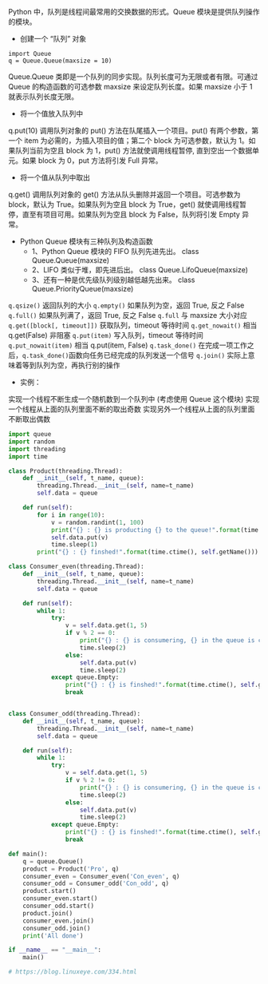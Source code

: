Python 中，队列是线程间最常用的交换数据的形式。Queue 模块是提供队列操作的模块。

- 创建一个 “队列” 对象

```
import Queue
q = Queue.Queue(maxsize = 10)
```
Queue.Queue 类即是一个队列的同步实现。队列长度可为无限或者有限。可通过 Queue 的构造函数的可选参数 maxsize 来设定队列长度。如果 maxsize 小于 1 就表示队列长度无限。

- 将一个值放入队列中

q.put(10)
调用队列对象的 put() 方法在队尾插入一个项目。put() 有两个参数，第一个 item 为必需的，为插入项目的值；第二个 block 为可选参数，默认为
1。如果队列当前为空且 block 为 1，put() 方法就使调用线程暂停, 直到空出一个数据单元。如果 block 为 0，put 方法将引发 Full 异常。

- 将一个值从队列中取出

q.get()
调用队列对象的 get() 方法从队头删除并返回一个项目。可选参数为 block，默认为 True。如果队列为空且 block 为 True，get() 就使调用线程暂停，直至有项目可用。如果队列为空且 block 为 False，队列将引发 Empty 异常。

- Python Queue 模块有三种队列及构造函数
    - 1、Python Queue 模块的 FIFO 队列先进先出。     class Queue.Queue(maxsize)
    - 2、LIFO 类似于堆，即先进后出。                         class Queue.LifoQueue(maxsize)
    - 3、还有一种是优先级队列级别越低越先出来。    class Queue.PriorityQueue(maxsize)

`q.qsize()` 返回队列的大小
`q.empty()` 如果队列为空，返回 True, 反之 False
`q.full()` 如果队列满了，返回 True, 反之 False
`q.full` 与 maxsize 大小对应
`q.get([block[, timeout]])` 获取队列，timeout 等待时间
`q.get_nowait()` 相当 q.get(False)
非阻塞 `q.put(item)` 写入队列，timeout 等待时间
`q.put_nowait(item)` 相当 q.put(item, False)
`q.task_done()` 在完成一项工作之后，`q.task_done()`函数向任务已经完成的队列发送一个信号
`q.join()` 实际上意味着等到队列为空，再执行别的操作

- 实例：

实现一个线程不断生成一个随机数到一个队列中 (考虑使用 Queue 这个模块)
实现一个线程从上面的队列里面不断的取出奇数
实现另外一个线程从上面的队列里面不断取出偶数

```python
import queue
import random
import threading
import time

class Product(threading.Thread):
    def __init__(self, t_name, queue):
        threading.Thread.__init__(self, name=t_name)
        self.data = queue

    def run(self):
        for i in range(10):
            v = random.randint(1, 100)
            print("{} : {} is producting {} to the queue!".format(time.ctime(), self.getName(), v))
            self.data.put(v)
            time.sleep(1)
        print("{} : {} finshed!".format(time.ctime(), self.getName()))

class Consumer_even(threading.Thread):
    def __init__(self, t_name, queue):
        threading.Thread.__init__(self, name=t_name)
        self.data = queue

    def run(self):
        while 1:
            try:
                v = self.data.get(1, 5)
                if v % 2 == 0:
                    print("{} : {} is consumering, {} in the queue is consumered!".format(time.ctime(), self.getName(), v))
                    time.sleep(2)
                else:
                    self.data.put(v)
                    time.sleep(2)
            except queue.Empty:
                print("{} : {} is finshed!".format(time.ctime(), self.getName()))
                break


class Consumer_odd(threading.Thread):
    def __init__(self, t_name, queue):
        threading.Thread.__init__(self, name=t_name)
        self.data = queue

    def run(self):
        while 1:
            try:
                v = self.data.get(1, 5)
                if v % 2 != 0:
                    print("{} : {} is consumering, {} in the queue is consumered!".format(time.ctime(), self.getName(), v))
                    time.sleep(2)
                else:
                    self.data.put(v)
                    time.sleep(2)
            except queue.Empty:
                print("{} : {} is finshed!".format(time.ctime(), self.getName()))
                break

def main():
    q = queue.Queue()
    product = Product('Pro', q)
    consumer_even = Consumer_even('Con_even', q)
    consumer_odd = Consumer_odd('Con_odd', q)
    product.start()
    consumer_even.start()
    consumer_odd.start()
    product.join()
    consumer_even.join()
    consumer_odd.join()
    print('All done')

if __name__ == "__main__":
    main()

# https://blog.linuxeye.com/334.html
```
